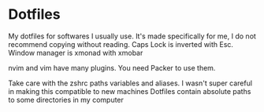 # Dotfiles
My dotfiles for softwares I usually use. 
It's made specifically for me, I do not recommend copying without reading.
Caps Lock is inverted with Esc.
Window manager is xmonad with xmobar

nvim and vim have many plugins. You need Packer to use them.

Take care with the zshrc paths variables and aliases. I wasn't super careful in making this compatible to new machines
Dotfiles contain absolute paths to some directories in my computer
